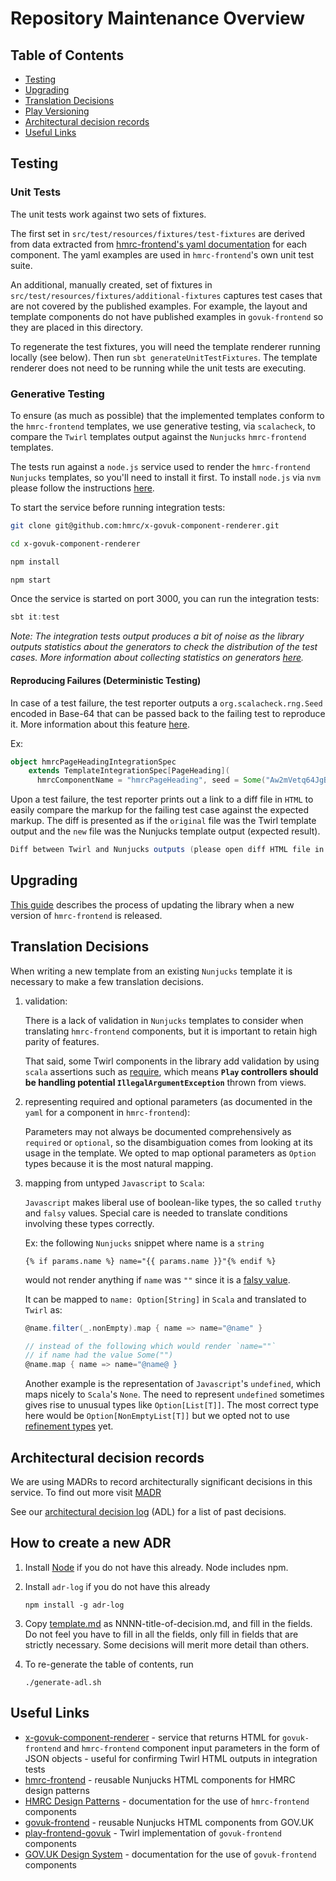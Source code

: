 # Repository Maintenance Overview

## Table of Contents

- [Testing](#testing)
- [Upgrading](#upgrading)
- [Translation Decisions](#translation-decisions)
- [Play Versioning](#play-versioning)
- [Architectural decision records](#architectural-decision-records)
- [Useful Links](#useful-links)

## Testing

### Unit Tests

The unit tests work against two sets of fixtures. 

The first set in `src/test/resources/fixtures/test-fixtures` are derived from data extracted 
from [hmrc-frontend's yaml documentation](https://github.com/hmrc/hmrc-frontend)
for each component. The yaml examples are used in `hmrc-frontend`'s own unit test suite.

An additional, manually created, set of fixtures in `src/test/resources/fixtures/additional-fixtures` captures test
cases that are not covered by the published examples. For example, the layout and template components
do not have published examples in `govuk-frontend` so they are placed in this directory.

To regenerate the test fixtures, you will need the template renderer running locally (see below). 
Then run ```sbt generateUnitTestFixtures```. The template renderer does not need to be running while the unit
tests are executing.

### Generative Testing

To ensure (as much as possible) that the implemented templates conform to the `hmrc-frontend` templates, we use generative
testing, via `scalacheck`, to compare the `Twirl` templates output against the `Nunjucks` `hmrc-frontend` templates.
 
The tests run against a `node.js` service used to render the `hmrc-frontend` `Nunjucks` templates,
so you'll need to install it first.
To install `node.js` via `nvm` please follow the instructions [here](https://github.com/nvm-sh/nvm#installation-and-update).

To start the service before running integration tests:
```bash
git clone git@github.com:hmrc/x-govuk-component-renderer.git

cd x-govuk-component-renderer

npm install

npm start
```

Once the service is started on port 3000, you can run the integration tests:
```sbt
sbt it:test
```

_Note: The integration tests output produces a bit of noise as the library outputs statistics about the generators to check
the distribution of the test cases. More information about collecting statistics on generators [here](https://github.com/typelevel/scalacheck/blob/master/doc/UserGuide.md#collecting-generated-test-data)._

#### Reproducing Failures (Deterministic Testing)
In case of a test failure, the test reporter outputs a `org.scalacheck.rng.Seed` encoded in Base-64 that can be passed back to the failing test to reproduce it.
More information about this feature [here](https://gist.github.com/non/aeef5824b3f681b9cfc141437b16b014).

Ex:
```scala
object hmrcPageHeadingIntegrationSpec
    extends TemplateIntegrationSpec[PageHeading](
      hmrcComponentName = "hmrcPageHeading", seed = Some("Aw2mVetq64JgBXG2hsqNSIwFnYLc0798R7Ey9XIZr6M=")) // pass the seed and re-run
```

Upon a test failure, the test reporter prints out a link to a diff file in `HTML` to easily compare the
markup for the failing test case against the expected markup. The diff is presented as if the `original` file was
the Twirl template output and the `new` file was the Nunjucks template output (expected result). 

```scala
Diff between Twirl and Nunjucks outputs (please open diff HTML file in a browser): file:///Users/foo/dev/hmrc/play-frontend-hmrc/target/hmrcPageHeading-diff-2b99bb2a-98d4-48dc-8088-06bfe3008021.html
```

## Upgrading

[This guide](/docs/maintainers/upgrading.md) describes the process of updating the library when a new version of `hmrc-frontend` is released. 

## Translation Decisions

When writing a new template from an existing `Nunjucks` template it is necessary to make a few translation decisions.

1. validation:

   There is a lack of validation in `Nunjucks` templates to consider when translating `hmrc-frontend` components, but it is important to retain high parity of features.
  
   That said, some Twirl components in the library add validation by using `scala` assertions such as 
 [require](https://www.scala-lang.org/api/current/scala/Predef$.html#require(requirement:Boolean,message:=%3EAny):Unit),
  which means **`Play` controllers should be handling potential `IllegalArgumentException`** thrown from views.

2. representing required and optional parameters (as documented in the `yaml` for a component in `hmrc-frontend`):
   
   Parameters may not always be documented comprehensively as `required` or `optional`, so the disambiguation comes
   from looking at its usage in the template.
   We opted to map optional parameters as `Option` types because it is the most natural mapping.
   
3. mapping from untyped `Javascript` to `Scala`:

   `Javascript` makes liberal use of boolean-like types, the so called `truthy` and `falsy` values.
   Special care is needed to translate conditions involving these types correctly.
   
   Ex: the following `Nunjucks` snippet where name is a `string` 
   
   ```nunjucks
   {% if params.name %} name="{{ params.name }}"{% endif %}
   ``` 
   
   would not render anything if `name` was `""` since it is a [falsy value](https://developer.mozilla.org/en-US/docs/Glossary/Falsy).
    
    It can be mapped to `name: Option[String]` in `Scala` and translated to `Twirl` as: 
   ```scala
   @name.filter(_.nonEmpty).map { name => name="@name" }
   
   // instead of the following which would render `name=""` 
   // if name had the value Some("")
   @name.map { name => name="@name@ }
   ```
   
   Another example is the representation of `Javascript`'s `undefined`, which maps nicely to `Scala`'s `None`.
   The need to represent `undefined`  sometimes gives rise to unusual types like `Option[List[T]]`.
   The most correct type here would be `Option[NonEmptyList[T]]` but we opted not to use [refinement types](https://github.com/fthomas/refined) yet.
   
## Architectural decision records 

We are using MADRs to record architecturally significant decisions in this service. To find out more
visit [MADR](https://github.com/adr/madr)

See our [architectural decision log](adr/index.md) (ADL) for a list of past decisions.

## How to create a new ADR

1. Install [Node](https://nodejs.org/en/download/) if you do not have this already. Node includes
npm.

1. Install `adr-log` if you do not have this already

    ```shell script
    npm install -g adr-log
    ```

1. Copy [template.md](adr-template.md) as NNNN-title-of-decision.md, and fill
in the fields. Do not feel you have to fill in all the fields, only fill in fields
that are strictly necessary. Some decisions will merit more detail than others.

1. To re-generate the table of contents, run

    ```shell script
    ./generate-adl.sh
    ```

## Useful Links
- [x-govuk-component-renderer](https://github.com/hmrc/x-govuk-component-renderer) - service that returns HTML for `govuk-frontend` and `hmrc-frontend` component input parameters in the form of JSON objects - useful for confirming Twirl HTML outputs in integration tests
- [hmrc-frontend](https://github.com/hmrc/hmrc-frontend/) - reusable Nunjucks HTML components for HMRC design patterns
- [HMRC Design Patterns](https://design.tax.service.gov.uk/hmrc-design-patterns/) - documentation for the use of `hmrc-frontend` components
- [govuk-frontend](https://github.com/alphagov/govuk-frontend/) - reusable Nunjucks HTML components from GOV.UK
- [play-frontend-govuk](https://github.com/hmrc/play-frontend-govuk/) - Twirl implementation of `govuk-frontend` components
- [GOV.UK Design System](https://design-system.service.gov.uk/components/) - documentation for the use of `govuk-frontend` components
